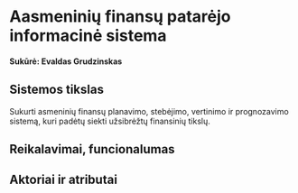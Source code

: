 Aasmeninių finansų patarėjo informacinė sistema
===============================================
#### Sukūrė: Evaldas Grudzinskas

## Sistemos tikslas
Sukurti asmeninių finansų planavimo, stebėjimo, vertinimo ir prognozavimo sistemą, 
kuri padėtų siekti užsibrėžtų finansinių tikslų.


## Reikalavimai, funcionalumas

## Aktoriai ir atributai
